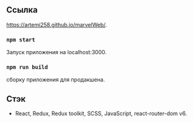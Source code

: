 ## Ссылка
https://artemi258.github.io/marvelWeb/.

### `npm start`
Запуск приложения на localhost:3000.

### `npm run build`
 сборку приложения для продакшена.

## Стэк
- React, Redux, Redux toolkit, SCSS, JavaScript, react-router-dom v6.
